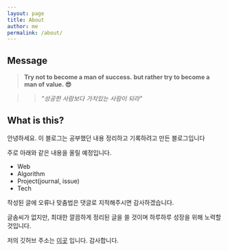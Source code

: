 ```yaml
---
layout: page
title: About
author: me
permalink: /about/
---
```


<!-- <img src="{{ site.baseurl }}/assets/profile-placeholder.gif" title="Profile Picture" class="profile"> -->
## Message
> __Try not to become a man of success.__
> __but rather try to become a man of value. 😎__

>> _"성공한 사람보다 가치있는 사람이 되라"_

## What is this?

안녕하세요. 이 블로그는 공부했던 내용 정리하고 기록하려고 만든 블로그입니다

주로 아래와 같은 내용을 올릴 예정입니다.

* Web
* Algorithm
* Project(journal, issue)
* Tech

작성된 글에 오류나 맞춤법은 댓글로 지적해주시면 감사하겠습니다.

글솜씨가 없지만, 최대한 깔끔하게 정리된 글을 쓸 것이며 하루하루 성장을 위해 노력할 것입니다.

저의 깃허브 주소는 [이곳](https://github.com/doorisopen) 입니다. 감사합니다.